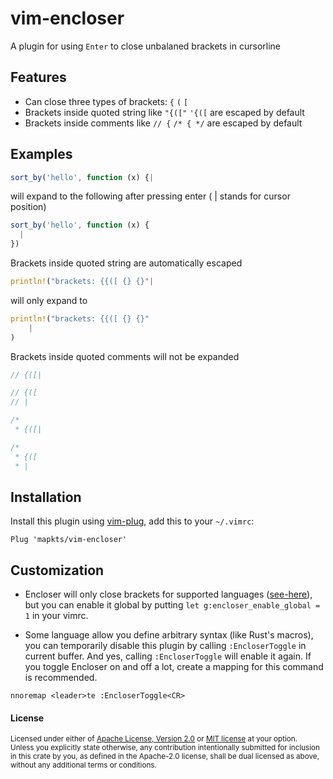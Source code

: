 # vim-encloser

A plugin for using `Enter` to close unbalaned brackets in cursorline

## Features

- Can close three types of brackets: `{` `(` `[`
- Brackets inside quoted string like `"{(["` `'{([` are escaped by default
- Brackets inside comments like `// {` `/* { */` are escaped by default

## Examples


```js
sort_by('hello', function (x) {|
```

will expand to the following after pressing enter ( | stands for cursor position)

```js
sort_by('hello', function (x) {
  |
})
```

Brackets inside quoted string are automatically escaped

```rust
println!("brackets: {{([ {} {}"|
```

will only expand to

```rust
println!("brackets: {{([ {} {}"
    |
)
```

Brackets inside quoted comments will not be expanded

```rust
// {([|
```

```rust
// {([
// |
```

```rust
/*
 * {([|
```

```rust
/*
 * {([
 * |
```

## Installation

Install this plugin using [vim-plug], add this to your `~/.vimrc`:

[vim-plug]: https://github.com/junegunn/vim-plug

```vim
Plug 'mapkts/vim-encloser'
```

## Customization

- Encloser will only close brackets for supported languages ([see-here]), but you can enable it
  global by putting `let g:encloser_enable_global = 1` in your vimrc.

[see-here]: https://github.com/mapkts/vim-encloser/blob/master/plugin/encloser.vim

- Some language allow you define arbitrary syntax (like Rust's macros), you can temporarily disable
this plugin by calling `:EncloserToggle` in current buffer. And yes, calling `:EncloserToggle` will
enable it again. If you toggle Encloser on and off a lot, create a mapping for this command is
recommended.

```vim
nnoremap <leader>te :EncloserToggle<CR>
```

#### License

<sup>
Licensed under either of <a href="LICENSE-APACHE">Apache License, Version
2.0</a> or <a href="LICENSE-MIT">MIT license</a> at your option.
</sup>

<br>

<sub>
Unless you explicitly state otherwise, any contribution intentionally submitted
for inclusion in this crate by you, as defined in the Apache-2.0 license, shall
be dual licensed as above, without any additional terms or conditions.
</sub>

